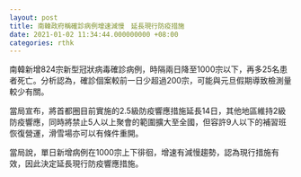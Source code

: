 ```yaml
---
layout: post
title: 南韓政府稱確診病例增速減慢　延長現行防疫措施
date: 2021-01-02 11:34:44.000000000 +08:00
categories: rthk
---
```


南韓新增824宗新型冠狀病毒確診病例，時隔兩日降至1000宗以下，再多25名患者死亡。分析認為，確診個案較前一日少超過200宗，可能與元旦假期導致檢測量較少有關。

當局宣布，將首都圈目前實施的2.5級防疫響應措施延長14日，其他地區維持2級防疫響應，同時將禁止5人以上聚會的範圍擴大至全國，但容許9人以下的補習班恢復營運，滑雪場亦可以有條件重開。

當局說，單日新增病例在1000宗上下徘徊，增速有減慢趨勢，認為現行措施有效，因此決定延長現行防疫響應措施。
